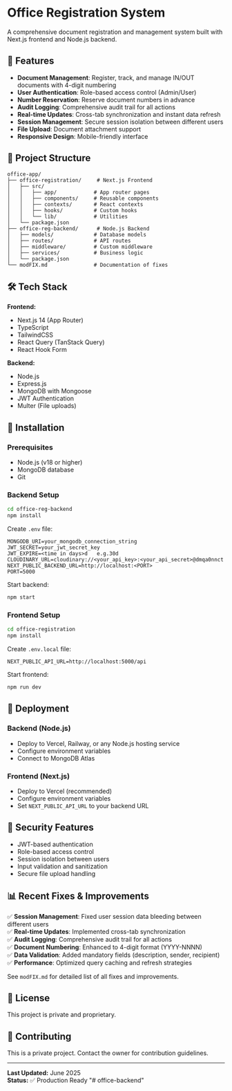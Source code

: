 # Office Registration System

A comprehensive document registration and management system built with Next.js frontend and Node.js backend.

## 🚀 Features

- **Document Management**: Register, track, and manage IN/OUT documents with 4-digit numbering
- **User Authentication**: Role-based access control (Admin/User)
- **Number Reservation**: Reserve document numbers in advance
- **Audit Logging**: Comprehensive audit trail for all actions
- **Real-time Updates**: Cross-tab synchronization and instant data refresh
- **Session Management**: Secure session isolation between different users
- **File Upload**: Document attachment support
- **Responsive Design**: Mobile-friendly interface

## 📁 Project Structure

```
office-app/
├── office-registration/     # Next.js Frontend
│   ├── src/
│   │   ├── app/            # App router pages
│   │   ├── components/     # Reusable components
│   │   ├── contexts/       # React contexts
│   │   ├── hooks/          # Custom hooks
│   │   └── lib/            # Utilities
│   └── package.json
├── office-reg-backend/      # Node.js Backend
│   ├── models/             # Database models
│   ├── routes/             # API routes
│   ├── middleware/         # Custom middleware
│   ├── services/           # Business logic
│   └── package.json
└── modFIX.md               # Documentation of fixes
```

## 🛠️ Tech Stack

**Frontend:**
- Next.js 14 (App Router)
- TypeScript
- TailwindCSS
- React Query (TanStack Query)
- React Hook Form

**Backend:**
- Node.js
- Express.js
- MongoDB with Mongoose
- JWT Authentication
- Multer (File uploads)

## 🔧 Installation

### Prerequisites
- Node.js (v18 or higher)
- MongoDB database
- Git

### Backend Setup
```bash
cd office-reg-backend
npm install
```

Create `.env` file:
```env
MONGODB_URI=your_mongodb_connection_string
JWT_SECRET=your_jwt_secret_key
JWT_EXPIRE=<time in days>d   e.g.30d
CLOUDINARY_URL=cloudinary://<your_api_key>:<your_api_secret>@dmqa0nnct
NEXT_PUBLIC_BACKEND_URL=http://localhost:<PORT>
PORT=5000
```

Start backend:
```bash
npm start
```

### Frontend Setup
```bash
cd office-registration
npm install
```

Create `.env.local` file:
```env
NEXT_PUBLIC_API_URL=http://localhost:5000/api
```

Start frontend:
```bash
npm run dev
```

## 🚀 Deployment

### Backend (Node.js)
- Deploy to Vercel, Railway, or any Node.js hosting service
- Configure environment variables
- Connect to MongoDB Atlas

### Frontend (Next.js)
- Deploy to Vercel (recommended)
- Configure environment variables
- Set `NEXT_PUBLIC_API_URL` to your backend URL

## 🔐 Security Features

- JWT-based authentication
- Role-based access control
- Session isolation between users
- Input validation and sanitization
- Secure file upload handling

## 📊 Recent Fixes & Improvements

✅ **Session Management**: Fixed user session data bleeding between different users  
✅ **Real-time Updates**: Implemented cross-tab synchronization  
✅ **Audit Logging**: Comprehensive audit trail for all actions  
✅ **Document Numbering**: Enhanced to 4-digit format (YYYY-NNNN)  
✅ **Data Validation**: Added mandatory fields (description, sender, recipient)  
✅ **Performance**: Optimized query caching and refresh strategies  

See `modFIX.md` for detailed list of all fixes and improvements.

## 📝 License

This project is private and proprietary.

## 🤝 Contributing

This is a private project. Contact the owner for contribution guidelines.

---

**Last Updated:** June 2025  
**Status:** ✅ Production Ready
"# office-backend" 
